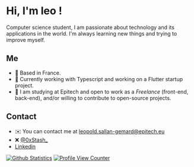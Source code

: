# Hi, I'm leo !

Computer science student, I am passionate about technology and its applications in the world. I'm always learning new things and trying to improve myself.
## Me

- 📍 Based in France.
- 🌱 Currently working with Typescript and working on a Flutter startup project.
- 🏫 I am studying at Epitech and open to work as a *Freelance* (front-end, back-end), and/or willing to contribute to open-source projects.

## Contact
- ✉️ You can contact me at [leopold.sallan-gemard@epitech.eu](mailto:leopold.sallan-gemard@epitech.eu)
- ❌ [@0xStash_](https://twitter.com/0xStash_)
- [Linkedin](https://www.linkedin.com/in/leopold-sallan-gemard/)

[![Github Statistics](https://github-readme-stats.vercel.app/api?username=sgLeopold&count_private=true&show_icons=true&hide_border=true&theme=radical)](https://github.com/sgLeopold)
[![Profile View Counter](https://komarev.com/ghpvc/?username=sgLeopold)](https://github.com/sgLeopold)

